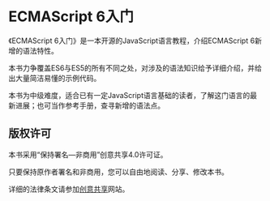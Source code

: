 # ECMAScript 6入门

《ECMAScript 6入门》是一本开源的JavaScript语言教程，介绍ECMAScript 6新增的语法特性。

本书力争覆盖ES6与ES5的所有不同之处，对涉及的语法知识给予详细介绍，并给出大量简洁易懂的示例代码。

本书为中级难度，适合已有一定JavaScript语言基础的读者，了解这门语言的最新进展；也可当作参考手册，查寻新增的语法点。

## 版权许可

本书采用“保持署名—非商用”创意共享4.0许可证。

只要保持原作者署名和非商用，您可以自由地阅读、分享、修改本书。

详细的法律条文请参加[创意共享](http://creativecommons.org/licenses/by-nc/4.0/)网站。
